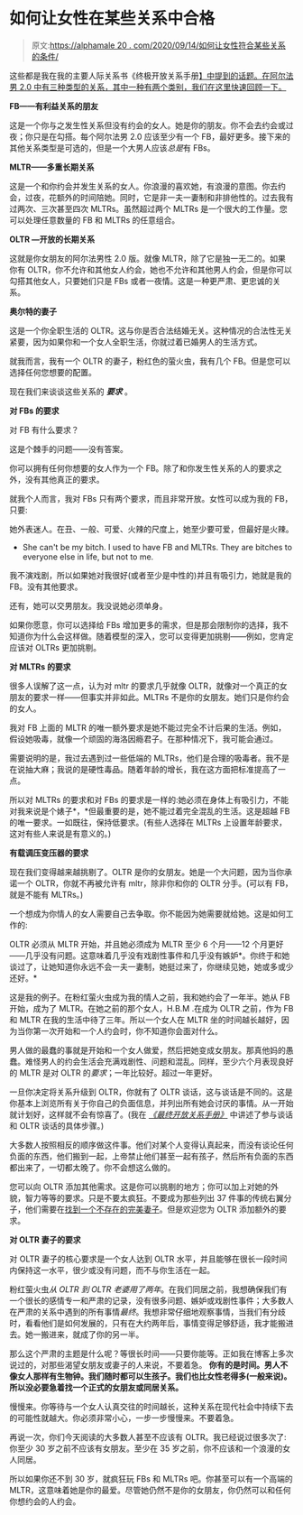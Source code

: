 # 如何让女性在某些关系中合格

> 原文:[https://alphamale 20 . com/2020/09/14/如何让女性符合某些关系的条件/](https://alphamale20.com/2020/09/14/how-to-qualify-women-for-certain-relationships/)

这些都是我在我的主要人际关系书《终极开放关系手册[】中提到的话题。在阿尔法男 2.0 中有三种类型的关系，其中一种有两个类别，我们在这里快速回顾一下。](http://www.haveopenrelationships.com)

**FB——有利益关系的朋友**

这是一个你与之发生性关系但没有约会的女人。她是你的朋友。你不会去约会或过夜；你只是在勾搭。每个阿尔法男 2.0 应该至少有一个 FB，最好更多。接下来的其他关系类型是可选的，但是一个大男人应该*总是*有 FBs。

**MLTR——多重长期关系**

这是一个和你约会并发生关系的女人。你浪漫的喜欢她，有浪漫的意图。你去约会，过夜，花额外的时间陪她。同时，它是非一夫一妻制和非排他性的。过去我有过两次、三次甚至四次 MLTRs。虽然超过两个 MLTRs 是一个很大的工作量。您可以处理任意数量的 FB 和 MLTRs 的任意组合。

**OLTR —开放的长期关系**

这就是你女朋友的阿尔法男性 2.0 版。就像 MLTR，除了它是独一无二的。如果你有 OLTR，你不允许和其他女人约会，她也不允许和其他男人约会，但是你可以勾搭其他女人，只要她们只是 FBs 或者一夜情。这是一种更严肃、更忠诚的关系。

**奥尔特的妻子**

这是一个你全职生活的 OLTR。这与你是否合法结婚无关。这种情况的合法性无关紧要，因为如果你和一个女人全职生活，你就过着已婚男人的生活方式。

就我而言，我有一个 OLTR 的妻子，粉红色的萤火虫，我有几个 FB。但是您可以选择任何您想要的配置。

现在我们来谈谈这些关系的 ***要求*** 。

**对 FBs 的要求**

对 FB 有什么要求？

这是个棘手的问题——没有答案。

你可以拥有任何你想要的女人作为一个 FB。除了和你发生性关系的人的要求之外，没有其他真正的要求。

就我个人而言，我对 FBs 只有两个要求，而且非常开放。女性可以成为我的 FB，只要:

她外表迷人。在丑、一般、可爱、火辣的尺度上，她至少要可爱，但最好是火辣。

*   She can't be my bitch. I used to have FB and MLTRs. They are bitches to everyone else in life, but not to me.

我不演戏剧，所以如果她对我很好(或者至少是中性的)并且有吸引力，她就是我的 FB。没有其他要求。

还有，她可以交男朋友。我没说她必须单身。

如果你愿意，你可以选择给 FBs 增加更多的需求，但是那会限制你的选择，我不知道你为什么会这样做。随着模型的深入，您可以变得更加挑剔——例如，您肯定应该对 OLTRs 更加挑剔。

**对 MLTRs 的要求**

很多人误解了这一点，认为对 mltr 的要求几乎就像 OLTR，就像对一个真正的女朋友的要求一样——但事实并非如此。MLTRs 不是你的女朋友。她们只是你约会的女人。

我对 FB 上面的 MLTR 的唯一额外要求是她不能过完全不计后果的生活。例如，假设她吸毒，就像一个顽固的海洛因瘾君子。在那种情况下，我可能会通过。

需要说明的是，我过去遇到过一些低端的 MLTRs，他们是合理的吸毒者。我不是在说抽大麻；我说的是硬性毒品。随着年龄的增长，我在这方面把标准提高了一点。

所以对 MLTRs 的要求和对 FBs 的要求是一样的:她必须在身体上有吸引力，不能对我来说是个婊子*，*但最重要的是，她不能过着完全混乱的生活。这是超越 FB 的唯一要求。一如既往，保持低要求。(有些人选择在 MLTRs 上设置年龄要求，这对有些人来说是有意义的。)

**有载调压变压器的要求**

现在我们变得越来越挑剔了。OLTR 是你的女朋友。她是一个大问题，因为当你承诺一个 OLTR，你就不再被允许有 mltr，除非你和你的 OLTR 分手。(可以有 FB，就是不能有 MLTRs。)

一个想成为你情人的女人需要自己去争取。你不能因为她需要就给她。这是如何工作的:

OLTR 必须从 MLTR 开始，并且她必须成为 MLTR 至少 6 个月——12 个月更好——几乎没有问题。这意味着几乎没有戏剧性事件和几乎没有嫉妒*。你终于和她谈过了，让她知道你永远不会一夫一妻制，她挺过来了，你继续见她，她或多或少还好。*

这是我的例子。在粉红萤火虫成为我的情人之前，我和她约会了一年半。她从 FB 开始，成为了 MLTR。在她之前的那个女人，H.B.M .在成为 OLTR 之前，作为 FB 和 MLTR 在我的生活中待了三年。所以一个女人在 MLTR 坐的时间越长越好，因为当你第一次开始和一个人约会时，你不知道你会面对什么。

男人做的最蠢的事就是开始和一个女人做爱，然后把她变成女朋友。那真他妈的愚蠢。难怪男人的约会生活会充满戏剧性、问题和混乱。同样，至少六个月表现良好的 MLTR 是对 OLTR 的*要求*；一年比较好。超过一年更好。

一旦你决定将关系升级到 OLTR，你就有了 OLTR 谈话，这与谈话是不同的。这是你基本上浏览所有关于你自己的负面信息，并列出所有她会讨厌的事情。从一开始就计划好，这样就不会有惊喜了。(我在 [*《最终开放关系手册》*](http://www.haveopenrelationships.com) 中讲述了参与谈话和 OLTR 谈话的具体步骤。)

大多数人按照相反的顺序做这件事。他们对某个人变得认真起来，而没有谈论任何负面的东西，他们搬到一起，上帝禁止他们甚至一起有孩子，然后所有负面的东西都出来了，一切都太晚了。你不会想这么做的。

您可以向 OLTR 添加其他需求。这是你可以挑剔的地方；你可以加上对她的外貌，智力等等的要求。只是不要太疯狂。不要成为那些列出 37 件事的传统右翼分子，他们需要在[找到一个不存在的完美妻子](https://blackdragonblog.com/2015/08/31/mens-great-flaw-looking-for-the-unicorn-woman/)。但是欢迎您为 OLTR 添加额外的要求。

**对 OLTR 妻子的要求**

对 OLTR 妻子的核心要求是一个女人达到 OLTR 水平，并且能够在很长一段时间内保持这一水平，很少或没有问题，而不与你生活在一起。

粉红萤火虫*从 OLTR 到 OLTR 老婆用了两年*。在我们同居之前，我想确保我们有一个很长的感情专一和严肃的记录，没有很多问题、嫉妒或戏剧性事件；大多数人在严肃的关系中遇到的所有事情*最终*。我想非常仔细地观察事情，当我们有分歧时，看看他们是如何发展的，只有在大约两年后，事情变得足够舒适，我才能搬进去。她一搬进来，就成了你的另一半。

那么这个严肃的主题是什么呢？等很长时间——只要你能等。正如我在博客上多次说过的，对那些渴望女朋友或妻子的人来说，不要着急。 **你有的是时间。男人不像女人那样有生物钟。我们随时都可以生孩子。我们也比女性老得多(一般来说)。**所以没必要急着找一个正式的女朋友或同居关系。****

慢慢来。你等待与一个女人认真交往的时间越长，这种关系在现代社会中持续下去的可能性就越大。你必须非常小心，一步一步慢慢来。不要着急。

再说一次，你们今天阅读的大多数人甚至不应该有 OLTR。我已经说过很多次了:你至少 30 岁之前不应该有女朋友。至少在 35 岁之前，你不应该和一个浪漫的女人同居。

所以如果你还不到 30 岁，就疯狂玩 FBs 和 MLTRs 吧。你甚至可以有一个高端的 MLTR，这意味着她是你的最爱。尽管她仍然不是你的女朋友，你仍然可以和任何你想约会的人约会。